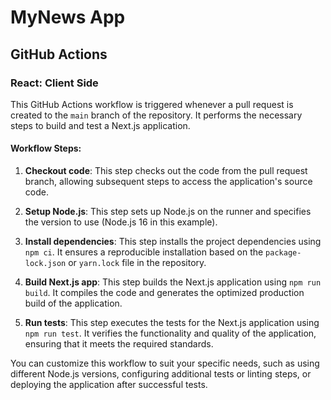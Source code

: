 # MyNews App


## GitHub Actions

### React: Client Side

This GitHub Actions workflow is triggered whenever a pull request is created to the `main` branch of the repository. It performs the necessary steps to build and test a Next.js application.

#### Workflow Steps:

1. **Checkout code**: This step checks out the code from the pull request branch, allowing subsequent steps to access the application's source code.

2. **Setup Node.js**: This step sets up Node.js on the runner and specifies the version to use (Node.js 16 in this example).

3. **Install dependencies**: This step installs the project dependencies using `npm ci`. It ensures a reproducible installation based on the `package-lock.json` or `yarn.lock` file in the repository.

4. **Build Next.js app**: This step builds the Next.js application using `npm run build`. It compiles the code and generates the optimized production build of the application.

5. **Run tests**: This step executes the tests for the Next.js application using `npm run test`. It verifies the functionality and quality of the application, ensuring that it meets the required standards.

You can customize this workflow to suit your specific needs, such as using different Node.js versions, configuring additional tests or linting steps, or deploying the application after successful tests.
